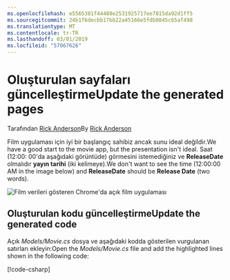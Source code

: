 ```yaml
---
ms.openlocfilehash: e5565381f44480e2531925717ee7815da92d1ff5
ms.sourcegitcommit: 24b1f6decbb17bb22a45166e5fdb0845c65af498
ms.translationtype: MT
ms.contentlocale: tr-TR
ms.lasthandoff: 03/01/2019
ms.locfileid: "57067626"
---
```

# <a name="update-the-generated-pages"></a><span data-ttu-id="e4d90-101">Oluşturulan sayfaları güncelleştirme</span><span class="sxs-lookup"><span data-stu-id="e4d90-101">Update the generated pages</span></span>

<span data-ttu-id="e4d90-102">Tarafından [Rick Anderson](https://twitter.com/RickAndMSFT)</span><span class="sxs-lookup"><span data-stu-id="e4d90-102">By [Rick Anderson](https://twitter.com/RickAndMSFT)</span></span>

<span data-ttu-id="e4d90-103">Film uygulaması için iyi bir başlangıç sahibiz ancak sunu ideal değildir.</span><span class="sxs-lookup"><span data-stu-id="e4d90-103">We have a good start to the movie app, but the presentation isn't ideal.</span></span> <span data-ttu-id="e4d90-104">Saat (12:00: 00'da aşağıdaki görüntüde) görmesini istemediğiniz ve **ReleaseDate** olmalıdır **yayın tarihi** (iki kelimeye).</span><span class="sxs-lookup"><span data-stu-id="e4d90-104">We don't want to see the time (12:00:00 AM in the image below) and **ReleaseDate** should be **Release Date** (two words).</span></span>

![Film verileri gösteren Chrome'da açık film uygulaması](../../tutorials/razor-pages/sql/_static/m55.png)

## <a name="update-the-generated-code"></a><span data-ttu-id="e4d90-106">Oluşturulan kodu güncelleştirme</span><span class="sxs-lookup"><span data-stu-id="e4d90-106">Update the generated code</span></span>

<span data-ttu-id="e4d90-107">Açık *Models/Movie.cs* dosya ve aşağıdaki kodda gösterilen vurgulanan satırları ekleyin:</span><span class="sxs-lookup"><span data-stu-id="e4d90-107">Open the *Models/Movie.cs* file and add the highlighted lines shown in the following code:</span></span>

[!code-csharp[](code/Models/Movie.cs?highlight=2,11-12)]

